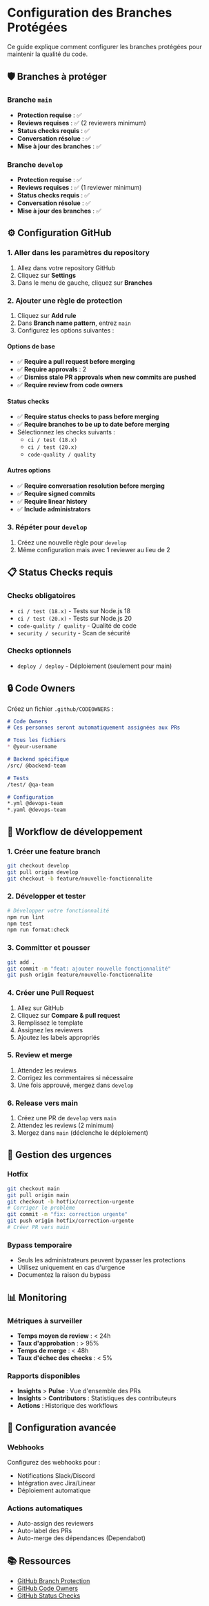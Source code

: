 # Configuration des Branches Protégées

Ce guide explique comment configurer les branches protégées pour maintenir la qualité du code.

## 🛡️ Branches à protéger

### Branche `main`
- **Protection requise** : ✅
- **Reviews requises** : ✅ (2 reviewers minimum)
- **Status checks requis** : ✅
- **Conversation résolue** : ✅
- **Mise à jour des branches** : ✅

### Branche `develop`
- **Protection requise** : ✅
- **Reviews requises** : ✅ (1 reviewer minimum)
- **Status checks requis** : ✅
- **Conversation résolue** : ✅
- **Mise à jour des branches** : ✅

## ⚙️ Configuration GitHub

### 1. Aller dans les paramètres du repository
1. Allez dans votre repository GitHub
2. Cliquez sur **Settings**
3. Dans le menu de gauche, cliquez sur **Branches**

### 2. Ajouter une règle de protection
1. Cliquez sur **Add rule**
2. Dans **Branch name pattern**, entrez `main`
3. Configurez les options suivantes :

#### Options de base
- ✅ **Require a pull request before merging**
- ✅ **Require approvals** : 2
- ✅ **Dismiss stale PR approvals when new commits are pushed**
- ✅ **Require review from code owners**

#### Status checks
- ✅ **Require status checks to pass before merging**
- ✅ **Require branches to be up to date before merging**
- Sélectionnez les checks suivants :
  - `ci / test (18.x)`
  - `ci / test (20.x)`
  - `code-quality / quality`

#### Autres options
- ✅ **Require conversation resolution before merging**
- ✅ **Require signed commits**
- ✅ **Require linear history**
- ✅ **Include administrators**

### 3. Répéter pour `develop`
1. Créez une nouvelle règle pour `develop`
2. Même configuration mais avec 1 reviewer au lieu de 2

## 📋 Status Checks requis

### Checks obligatoires
- `ci / test (18.x)` - Tests sur Node.js 18
- `ci / test (20.x)` - Tests sur Node.js 20
- `code-quality / quality` - Qualité de code
- `security / security` - Scan de sécurité

### Checks optionnels
- `deploy / deploy` - Déploiement (seulement pour main)

## 🔒 Code Owners

Créez un fichier `.github/CODEOWNERS` :

```markdown
# Code Owners
# Ces personnes seront automatiquement assignées aux PRs

# Tous les fichiers
* @your-username

# Backend spécifique
/src/ @backend-team

# Tests
/test/ @qa-team

# Configuration
*.yml @devops-team
*.yaml @devops-team
```

## 📝 Workflow de développement

### 1. Créer une feature branch
```bash
git checkout develop
git pull origin develop
git checkout -b feature/nouvelle-fonctionnalite
```

### 2. Développer et tester
```bash
# Développer votre fonctionnalité
npm run lint
npm test
npm run format:check
```

### 3. Committer et pousser
```bash
git add .
git commit -m "feat: ajouter nouvelle fonctionnalité"
git push origin feature/nouvelle-fonctionnalite
```

### 4. Créer une Pull Request
1. Allez sur GitHub
2. Cliquez sur **Compare & pull request**
3. Remplissez le template
4. Assignez les reviewers
5. Ajoutez les labels appropriés

### 5. Review et merge
1. Attendez les reviews
2. Corrigez les commentaires si nécessaire
3. Une fois approuvé, mergez dans `develop`

### 6. Release vers main
1. Créez une PR de `develop` vers `main`
2. Attendez les reviews (2 minimum)
3. Mergez dans `main` (déclenche le déploiement)

## 🚨 Gestion des urgences

### Hotfix
```bash
git checkout main
git pull origin main
git checkout -b hotfix/correction-urgente
# Corriger le problème
git commit -m "fix: correction urgente"
git push origin hotfix/correction-urgente
# Créer PR vers main
```

### Bypass temporaire
- Seuls les administrateurs peuvent bypasser les protections
- Utilisez uniquement en cas d'urgence
- Documentez la raison du bypass

## 📊 Monitoring

### Métriques à surveiller
- **Temps moyen de review** : < 24h
- **Taux d'approbation** : > 95%
- **Temps de merge** : < 48h
- **Taux d'échec des checks** : < 5%

### Rapports disponibles
- **Insights** > **Pulse** : Vue d'ensemble des PRs
- **Insights** > **Contributors** : Statistiques des contributeurs
- **Actions** : Historique des workflows

## 🔧 Configuration avancée

### Webhooks
Configurez des webhooks pour :
- Notifications Slack/Discord
- Intégration avec Jira/Linear
- Déploiement automatique

### Actions automatiques
- Auto-assign des reviewers
- Auto-label des PRs
- Auto-merge des dépendances (Dependabot)

## 📚 Ressources

- [GitHub Branch Protection](https://docs.github.com/en/repositories/configuring-branches-and-merges-in-your-repository/defining-the-mergeability-of-pull-requests/about-protected-branches)
- [GitHub Code Owners](https://docs.github.com/en/repositories/managing-your-repositorys-settings-and-features/customizing-your-repository/about-code-owners)
- [GitHub Status Checks](https://docs.github.com/en/repositories/configuring-branches-and-merges-in-your-repository/defining-the-mergeability-of-pull-requests/troubleshooting-required-status-checks) 
